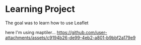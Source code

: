 # Learning Project

The goal was to learn how to use Leaflet

here I'm using maptiler...
https://github.com/user-attachments/assets/c9194b26-de99-4eb2-a801-b9bbf2a179e9
